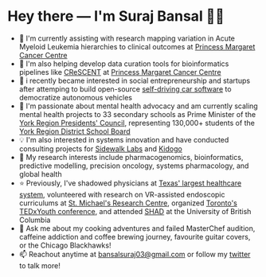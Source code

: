 # Hey there — I'm **Suraj Bansal** 👋🏽

- 🧬 I'm currently assisting with research mapping variation in Acute Myeloid Leukemia hierarchies to clinical outcomes at [Princess Margaret Cancer Centre](https://www.uhn.ca/PrincessMargaret)
- 🧠 I'm also helping develop data curation tools for bioinformatics pipelines like [CReSCENT](https://crescent.cloud/) at [Princess Margaret Cancer Centre](https://www.uhn.ca/PrincessMargaret)
- 🚀 i recently became interested in social entrepreneurship and startups after attemping to build open-source [self-driving car software](https://ryde.netlify.app/) to democratize autonomous vehicles
- 📢 I'm passionate about mental health advocacy and am currently scaling mental health projects to 33 secondary schools as Prime Minister of the [York Region Presidents' Council](http://www.yrdsb.ca/studenttrustees/Pages/York%20Region%20Presidents'%20Council.aspx), representing 130,000+ students of the [York Region District School Board](http://www.yrdsb.ca/Pages/default.aspx)
- 💡 I'm also interested in systems innovation and have conducted consulting projects for [Sidewalk Labs](https://drive.google.com/file/d/10nBSPSkaKlkVn7yOUCLjWkNUwt6DJEsD/view) and [Kidogo](https://drive.google.com/file/d/1ue5RfyYFE2QTbJ5lkTYrK-3QUvUVH_i8/view)
- 🤔 My research interests include pharmacogenomics, bioinformatics, predictive modelling, precision oncology, systems pharmacology, and global health
- ⭐️ Previously, I've shadowed physicians at [Texas' largest healthcare system](https://www.bswhealth.com/), volunteered with research on VR-assisted endoscopic curriculums at [St. Michael's Research Centre](http://stmichaelshospitalresearch.ca/), organized [Toronto's TEDxYouth conference](https://www.ted.com/tedx/events/31558), and attended [SHAD](https://www.shad.ca/) at the University of British Columbia
- 💬 Ask me about my cooking adventures and failed MasterChef audition, caffeine addiction and coffee brewing journey, favourite guitar covers, or the Chicago Blackhawks!
- 📫 Reachout anytime at bansalsuraj03@gmail.com or follow my [twitter](https://twitter.com/surajbansal2003) to talk more!
